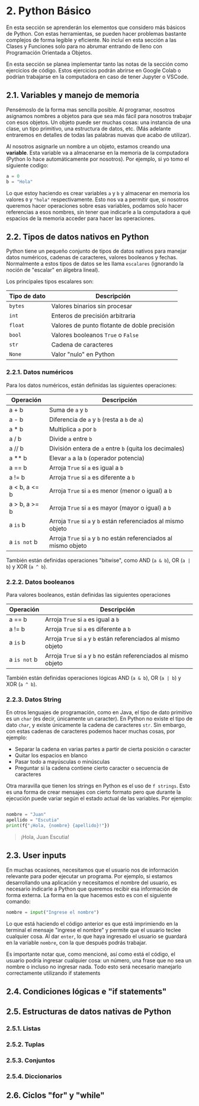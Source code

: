 # 2. Python Básico

En esta sección se aprenderán los elementos que considero más básicos de Python. Con estas herramientas, se pueden hacer problemas bastante complejos de forma legible y eficiente. No incluí en esta sección a las Clases y Funciones solo para no abrumar entrando de lleno con Programación Orientada a Objetos.

En esta sección se planea implementar tanto las notas de la sección como ejercicios de código. Estos ejercicios podrán abrirse en Google Colab o podrían trabajarse en la computadora en caso de tener Jupyter o VSCode.

## 2.1. Variables y manejo de memoria

Pensémoslo de la forma mas sencilla posible. Al programar, nosotros asignamos nombres a objetos para que sea más fácil para nosotros trabajar con esos objetos. Un objeto puede ser muchas cosas: una instancia de una clase, un tipo primitivo, una estructura de datos, etc. (Más adelante entraremos en detalles de todas las palabras nuevas que acabo de utilizar). 

Al nosotros asignarle un nombre a un objeto, estamos creando una **variable**. Esta variable va a almacenarse en la memoria de la computadora (Python lo hace automáticamente por nosotros). Por ejemplo, si yo tomo el siguiente codigo:

```python
a = 0
b = "Hola"
```

Lo que estoy haciendo es crear variables `a` y `b` y almacenar en memoria los valores `0` y `"hola"` respectivamente. Esto nos va a permitir que, si nosotros queremos hacer operaciones sobre esas variables, podamos solo hacer referencias a esos nombres, sin tener que indicarle a la computadora a qué espacios de la memoria acceder para hacer las operaciones.

## 2.2. Tipos de datos nativos en Python

Python tiene un pequeño conjunto de tipos de datos nativos para manejar datos numéricos, cadenas de caracteres, valores booleanos y fechas. Normalmente a estos tipos de datos se les llama `escalares` (ignorando la noción de "escalar" en álgebra lineal).

Los principales tipos escalares son:

| Tipo de dato | Descripción                    |
| ------------- | ------------------------------ |
| `bytes`      | Valores binarios sin procesar       |
| `int`   | Enteros de precisión arbitraria     |
| `float`      | Valores de punto flotante de doble precisión      |
| `bool`   | Valores booleanos `True` o `False`    |
| `str`      | Cadena de caracteres       |
| `None`   | Valor "nulo" en Python     |

### 2.2.1. Datos numéricos

Para los datos numéricos, están definidas las siguientes operaciones:

| Operación | Descripción                    |
| ------------- | ------------------------------ |
| a + b      | Suma de `a` y `b`       |
| a - b      | Diferencia de `a` y `b` (resta a `b` de `a`)       |
| a * b      | Multiplica `a` por `b`      |
| a / b   | Divide `a` entre `b`    |
| a // b      | División entera de `a` entre `b` (quita los decimales)       |
| a ** b   | Elevar `a` a la `b` (operador potencia)     |
| a == b      | Arroja `True` si `a` es igual a `b`       |
| a != b      | Arroja `True` si `a` es diferente a `b` |
| a < b, a <= b            | Arroja `True` si `a` es menor (menor o igual) a `b`      |
| a > b, a >= b   | Arroja `True` si `a` es mayor (mayor o igual) a `b`|
| a `is` b      | Arroja `True` si `a` y `b` están referenciados al mismo objeto|
| a `is not` b   | Arroja `True` si `a` y `b` no están referenciados al mismo objeto |

También están definidas operaciones "bitwise", como AND (`a & b`), OR (`a | b`) y XOR (`a ^ b`).

### 2.2.2. Datos booleanos

Para valores booleanos, están definidas las siguientes operaciones

| Operación | Descripción                    |
| ------------- | ------------------------------ |
| a == b      | Arroja `True` si `a` es igual a `b`       |
| a != b      | Arroja `True` si `a` es diferente a `b` |
| a `is` b      | Arroja `True` si `a` y `b` están referenciados al mismo objeto|
| a `is not` b   | Arroja `True` si `a` y `b` no están referenciados al mismo objeto |

También están definidas operaciones lógicas AND (`a & b`), OR (`a | b`) y XOR (`a ^ b`).

### 2.2.3. Datos String

En otros lenguajes de programación, como en Java, el tipo de dato primitivo es un `char` (es decir, únicamente un caracter). En Python no existe el tipo de dato `char`, y existe únicamente la cadena de caracteres `str`. Sin embargo, con estas cadenas de caracteres podemos hacer muchas cosas, por ejemplo:

- Separar la cadena en varias partes a partir de cierta posición o caracter
- Quitar los espacios en blanco
- Pasar todo a mayúsculas o minúsculas
- Preguntar si la cadena contiene cierto caracter o secuencia de caracteres

Otra maravilla que tienen los strings en Python es el uso de `f strings`. Esto es una forma de crear mensajes con cierto formato pero que durante la ejecución puede variar según el estado actual de las variables. Por ejemplo:

```python

nombre = "Juan"
apellido = "Escutia"
print(f{"¡Hola, {nombre} {apellido}!"})
```
> ¡Hola, Juan Escutia!

## 2.3. User inputs

En muchas ocasiones, necesitamos que el usuario nos de información relevante para poder ejecutar un programa. Por ejemplo, si estamos desarrollando una aplicación y necesitamos el nombre del usuario, es necesario indicarle a Python que queremos recibir esa información de forma externa. La forma en la que hacemos esto es con el siguiente comando:

```python
nombre = input("Ingrese el nombre")
```

Lo que está haciendo el código anterior es que está imprimiendo en la terminal el mensaje "ingrese el nombre" y permite que el usuario teclee cualquier cosa. Al dar `enter`, lo que haya ingresado el usuario se guardará en la variable `nombre`, con la que después podrás trabajar.

Es importante notar que, como mencioné, así como está el código, el usuario podría ingresar cualquier cosa: un número, una frase que no sea un nombre o incluso no ingresar nada. Todo esto será necesario manejarlo correctamente utilizando if statements

## 2.4. Condiciones lógicas e "if statements"

## 2.5. Estructuras de datos nativas de Python

### 2.5.1. Listas

### 2.5.2. Tuplas

### 2.5.3. Conjuntos

### 2.5.4. Diccionarios

## 2.6. Ciclos "for" y "while"
